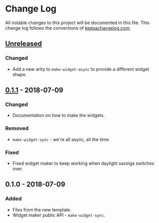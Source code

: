 # Change Log
All notable changes to this project will be documented in this file. This change log follows the conventions of [keepachangelog.com](http://keepachangelog.com/).

## [Unreleased]
### Changed
- Add a new arity to `make-widget-async` to provide a different widget shape.

## [0.1.1] - 2018-07-09
### Changed
- Documentation on how to make the widgets.

### Removed
- `make-widget-sync` - we're all async, all the time.

### Fixed
- Fixed widget maker to keep working when daylight savings switches over.

## 0.1.0 - 2018-07-09
### Added
- Files from the new template.
- Widget maker public API - `make-widget-sync`.

[Unreleased]: https://github.com/your-name/ewan/compare/0.1.1...HEAD
[0.1.1]: https://github.com/your-name/ewan/compare/0.1.0...0.1.1

